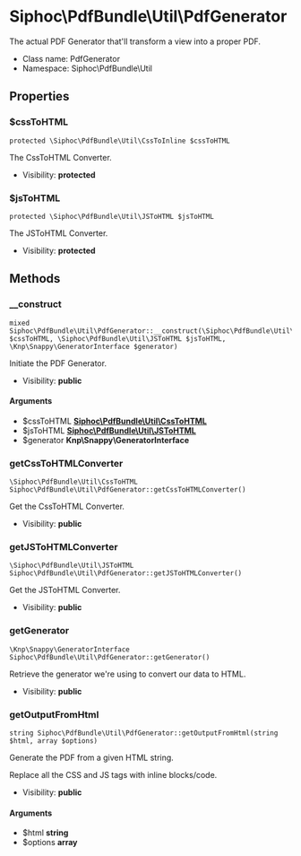 Siphoc\PdfBundle\Util\PdfGenerator
===============

The actual PDF Generator that&#039;ll transform a view into a proper PDF.




* Class name: PdfGenerator
* Namespace: Siphoc\PdfBundle\Util





Properties
----------


### $cssToHTML

```
protected \Siphoc\PdfBundle\Util\CssToInline $cssToHTML
```

The CssToHTML Converter.



* Visibility: **protected**


### $jsToHTML

```
protected \Siphoc\PdfBundle\Util\JSToHTML $jsToHTML
```

The JSToHTML Converter.



* Visibility: **protected**


Methods
-------


### __construct

```
mixed Siphoc\PdfBundle\Util\PdfGenerator::__construct(\Siphoc\PdfBundle\Util\CssToHTML $cssToHTML, \Siphoc\PdfBundle\Util\JSToHTML $jsToHTML, \Knp\Snappy\GeneratorInterface $generator)
```

Initiate the PDF Generator.



* Visibility: **public**

#### Arguments

* $cssToHTML **[Siphoc\PdfBundle\Util\CssToHTML](Siphoc-PdfBundle-Util-CssToHTML.md)**
* $jsToHTML **[Siphoc\PdfBundle\Util\JSToHTML](Siphoc-PdfBundle-Util-JSToHTML.md)**
* $generator **Knp\Snappy\GeneratorInterface**



### getCssToHTMLConverter

```
\Siphoc\PdfBundle\Util\CssToHTML Siphoc\PdfBundle\Util\PdfGenerator::getCssToHTMLConverter()
```

Get the CssToHTML Converter.



* Visibility: **public**



### getJSToHTMLConverter

```
\Siphoc\PdfBundle\Util\JSToHTML Siphoc\PdfBundle\Util\PdfGenerator::getJSToHTMLConverter()
```

Get the JSToHTML Converter.



* Visibility: **public**



### getGenerator

```
\Knp\Snappy\GeneratorInterface Siphoc\PdfBundle\Util\PdfGenerator::getGenerator()
```

Retrieve the generator we're using to convert our data to HTML.



* Visibility: **public**



### getOutputFromHtml

```
string Siphoc\PdfBundle\Util\PdfGenerator::getOutputFromHtml(string $html, array $options)
```

Generate the PDF from a given HTML string.

<p>Replace all the CSS and JS
tags with inline blocks/code.</p>

* Visibility: **public**

#### Arguments

* $html **string**
* $options **array**


